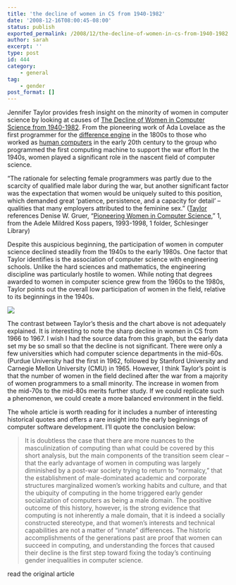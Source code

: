 ```yaml
---
title: 'the decline of women in CS from 1940-1982'
date: '2008-12-16T08:00:45-08:00'
status: publish
exported_permalink: /2008/12/the-decline-of-women-in-cs-from-1940-1982
author: sarah
excerpt: ''
type: post
id: 444
category:
    - general
tag:
    - gender
post_format: []
---
```

Jennifer Taylor provides fresh insight on the minority of women in computer science by looking at causes of [The Decline of Women in Computer Science from 1940-1982](http://knol.google.com/k/jennifer-taylor/the-decline-of-women-in-computer/u67r-Ndua/5hwjo0#). From the pioneering work of Ada Lovelace as the first programmer for the [difference engine](http://en.wikipedia.org/wiki/Difference_engine) in the 1800s to those who worked as [human computers](https://www.ultrasaurus.com/sarahblog/archives/000323.html) in the early 20th century to the group who programmed the first computing machine to support the war effort In the 1940s, women played a significant role in the nascent field of computer science.

“The rationale for selecting female programmers was partly due to the scarcity of qualified male labor during the war, but another significant factor was the expectation that women would be uniquely suited to this position, which demanded great ‘patience, persistence, and a capacity for detail’ – qualities that many employers attributed to the feminine sex.” ([Taylor](http://knol.google.com/k/jennifer-taylor/the-decline-of-women-in-computer/u67r-Ndua/5hwjo0) references Denise W. Gruer, “[Pioneering Women in Computer Science](http://portal.acm.org/citation.cfm?id=204875),” 1, from the Adele Mildred Koss papers, 1993-1998, 1 folder, Schlesinger Library)

Despite this auspicious beginning, the participation of women in computer science declined steadily from the 1940s to the early 1980s. One factor that Taylor identifies is the association of computer science with engineering schools. Unlike the hard sciences and mathematics, the engineering discipline was particularly hostile to women. While noting that degrees awarded to women in computer science grew from the 1960s to the 1980s, Taylor points out the overall low participation of women in the field, relative to its beginnings in the 1940s.

![](http://knol.google.com/k/-/-/u67r-Ndua/8ies8h/bsdegreeswomeninscience1999.jpg)

The contrast between Taylor’s thesis and the chart above is not adequately explained. It is interesting to note the sharp decline in women in CS from 1966 to 1967. I wish I had the source data from this graph, but the early data set my be so small so that the decline is not significant. There were only a few universities which had computer science departments in the mid-60s. (Purdue University had the first in 1962, followed by Stanford University and Carnegie Mellon University (CMU) in 1965. However, I think Taylor’s point is that the number of women in the field declined after the war from a majority of women programmers to a small minority. The increase in women from the mid-70s to the mid-80s merits further study. If we could replicate such a phenomenon, we could create a more balanced environment in the field.

The whole article is worth reading for it includes a number of interesting historical quotes and offers a rare insight into the early beginnings of computer software development. I’ll quote the conclusion below:

> It is doubtless the case that there are more nuances to the masculinization of computing than what could be covered by this short analysis, but the main components of the transition seem clear – that the early advantage of women in computing was largely diminished by a post-war society trying to return to “normalcy,” that the establishment of male-dominated academic and corporate structures marginalized women’s working habits and culture, and that the ubiquity of computing in the home triggered early gender socialization of computers as being a male domain. The positive outcome of this history, however, is the strong evidence that computing is not inherently a male domain, that it is indeed a socially constructed stereotype, and that women’s interests and technical capabilities are not a matter of “innate” differences. The historic accomplishments of the generations past are proof that women can succeed in computing, and understanding the forces that caused their decline is the first step toward fixing the today’s continuing gender inequalities in computer science.

[](http://knol.google.com/k/jennifer-taylor/the-decline-of-women-in-computer/u67r-Ndua/5hwjo0#)

read the original article